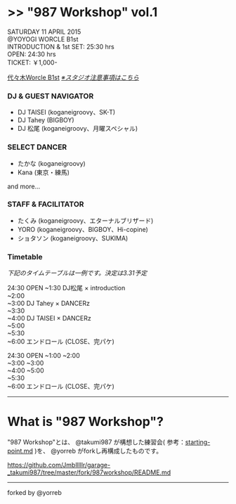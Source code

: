 # >> "987 Workshop" vol.1

SATURDAY 11 APRIL 2015  
@YOYOGI WORCLE B1st  
INTRODUCTION & 1st SET: 25:30 hrs  
OPEN: 24:30 hrs  
TICKET: ￥1,000-

[代々木Worcle B1st](http://www.studioworcle.com/yoyogi/spec/) [*※スタジオ注意事項はこちら*](http://www.studioworcle.com/yoyogi/info/352/)

### DJ & GUEST NAVIGATOR
- DJ TAISEI (koganeigroovy、SK-T)
- DJ Tahey (BIGBOY)
- DJ 松尾 (koganeigroovy、月曜スペシャル)

### SELECT DANCER
- たかな (koganeigroovy)
- Kana (東京・練馬)

and more...

### STAFF & FACILITATOR
- たくみ (koganeigroovy、エターナルブリザード)
- YORO (koganeigroovy、BIGBOY、Hi-copine)
- ショタソン (koganeigroovy、SUKIMA)

### Timetable

*下記のタイムテーブルは一例です。決定は3.31予定*

24:30 OPEN
~1:30 DJ松尾 × introduction  
~2:00  
~3:00 DJ Tahey × DANCERz  
~3:30  
~4:00 DJ TAISEI × DANCERz  
~5:00  
~5:30  
~6:00 エンドロール (CLOSE、完パケ)

24:30 OPEN
~1:00
~2:00  
~3:00
~3:00  
~4:00
~5:00  
~5:30  
~6:00 エンドロール (CLOSE、完パケ)

---

# What is "987 Workshop"?

"987 Workshop"とは、 @takumi987 が構想した練習会( 参考：[starting-point.md](https://github.com/Jmblllllr/garage-_takumi987/blob/master/starting-point.md) )を、 @yorreb がforkし再構成したものです。

https://github.com/Jmblllllr/garage-_takumi987/tree/master/fork/987workshop/README.md

---

forked by @yorreb
